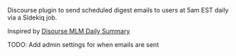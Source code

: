 Discourse plugin to send scheduled digest emails to users at 5am EST daily via a Sidekiq job.

Inspired by [Disourse MLM Daily Summary](https://github.com/procourse/discourse-mlm-daily-summary)

TODO: Add admin settings for when emails are sent
